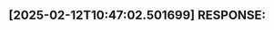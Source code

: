 [2025-02-12T10:47:02.501699] RESPONSE:
--------------------------------------------------------------------------------

